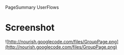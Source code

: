PageSummary UserFlows

# Screenshot #

![http://nourish.googlecode.com/files/GroupPage.png](http://nourish.googlecode.com/files/GroupPage.png)